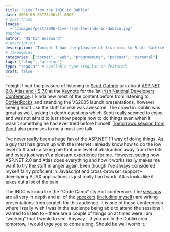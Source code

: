 ```yaml
---
title: "Live from the INDC in Dublin"
date: 2006-05-03T23:56:11.000Z
# post thumb
images:
  - "/images/post/2006-live-from-the-indc-in-dublin.jpg"
#author
author: "Martin Woodward"
# description
description: "Tonight I had the pleasure of listening to Scott Guthrie talk about ASP."
# Taxonomies
categories: ["dotnet", "web", "programming", "podcast", "personal"]
tags: ["blog", "archive"]
type: "regular" # available type (regular or featured)
draft: false
---
```

Tonight I had the pleasure of listening to [Scott Guthrie](http://weblogs.asp.net/scottgu/) talk about [ASP.NET 2.0, Atlas and IIS 7.0](http://indc.wordpress.com/2006/04/27/indc-keynote-by-scott-guthrie/) at the [Keynote](http://indc.wordpress.com/2006/04/27/indc-keynote-by-scott-guthrie/) for the 1st [Irish National Developers Conference](http://indc.wordpress.com/).  I kinda new most of the content before from listening to [DotNetRocks](http://www.dotnetrocks.com/) and attending the VS2005 launch presentations, however seeing Scott use the stuff for real was awesome.  The crowd in Dublin was great as well, asking in depth questions which Scott really seemed to enjoy and was not afraid to just show people how to do things even when it wasn’t something he had ever tried before himself.  [Tomorrows session from Scott](http://indc.wordpress.com/2006/04/30/indc-session-atlas-by-scott-guthrie/) also promises to me a must see talk.

I’ve never really been a huge fan of the ASP.NET 1.1 way of doing things.  As a guy that has grown up with the internet I already know how to do the low level stuff and so taking me that one level of abstraction away from the bits and bytes just wasn’t a pleasant experience for me.  However, seeing how ASP.NET 2.0 and Atlas does everything and how it works really makes me want to try the stuff in anger again.  Even though I’ve always considered myself fairly proficient in Javascript and cross-browser support – developing AJAX applications is just really hard work.  Atlas looks like it takes out a lot of the pain.

The INDC is kinda like the “Code Camp” style of conference.  The [sessions](http://indc.wordpress.com/sessions/) are all very in depth and all of the [speakers](http://indc.wordpress.com/speakers/) ([including myself](http://indc.wordpress.com/2006/04/26/indc-session-top-10-tips-for-team-foundation-server-by-martin-woodward/)) are writing presentations from scratch for this audience.  It is one of those conferences where I really wish I was in the audience being able to attend the sessions I wanted to listen to – there are a couple of things on at times were I am “working” that I would to see.  Anyway – if you are in the Dublin area tomorrow, I would urge you to come along.  Should be well worth it.
